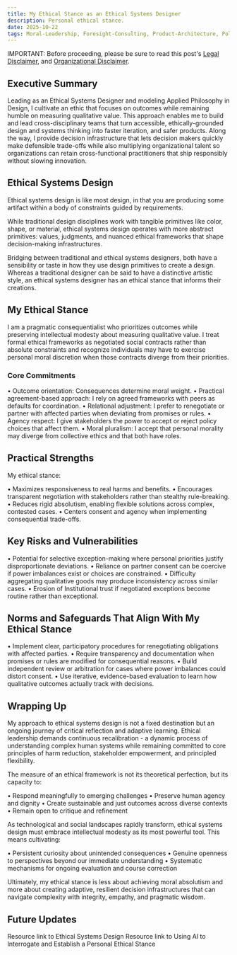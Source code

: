 ```yaml
---
title: My Ethical Stance as an Ethical Systems Designer
description: Personal ethical stance.
date: 2025-10-22
tags: Moral-Leadership, Foresight-Consulting, Product-Architecture, Policy-Analysis, Bias-Mitigation, Interdisciplinary-Research, Ecosystem-Design, Principal-Level, Accountability, Inclusive-Design, Design-Strategy, Systems-Integration
---
```


IMPORTANT: Before proceeding, please be sure to read this post's
[Legal Disclaimer](/blog/legal_disclaimer/), and
[Organizational Disclaimer](/blog/organizational_disclaimer).

## Executive Summary

Leading as an Ethical Systems Designer and modeling Applied Philosophy in Design, I cultivate an ethic that focuses on outcomes while remaining humble on measuring qualitative value. This approach enables me to build and lead cross-disciplinary teams that turn accessible, ethically-grounded design and systems thinking into faster iteration, and safer products. Along the way, I provide decision infrastructure that lets decision makers quickly make defensible trade-offs while also multiplying organizational talent so organizations can retain cross-functional practitioners that ship responsibly without slowing innovation.

## Ethical Systems Design

Ethical systems design is like most design, in that you are producing some artifact within a body of constraints guided by requirements.

While traditional design disciplines work with tangible primitives like color, shape, or material, ethical systems design operates with more abstract primitives: values, judgments, and nuanced ethical frameworks that shape decision-making infrastructures.

Bridging between traditional and ethical systems designers, both have a sensibility or taste in how they use design primitives to create a design. Whereas a traditional designer can be said to have a distinctive artistic style, an ethical systems designer has an ethical stance that informs their creations.

## My Ethical Stance

I am a pragmatic consequentialist who prioritizes outcomes while preserving intellectual modesty about measuring qualitative value. I treat formal ethical frameworks as negotiated social contracts rather than absolute constraints and recognize individuals may have to exercise personal moral discretion when those contracts diverge from their priorities.

### Core Commitments

• Outcome orientation: Consequences determine moral weight.
• Practical agreement-based approach: I rely on agreed frameworks with peers as defaults for coordination.
• Relational adjustment: I prefer to renegotiate or partner with affected parties when deviating from promises or rules.
• Agency respect: I give stakeholders the power to accept or reject policy choices that affect them.
• Moral pluralism: I accept that personal morality may diverge from collective ethics and that both have roles.

## Practical Strengths

My ethical stance:

• Maximizes responsiveness to real harms and benefits.
• Encourages transparent negotiation with stakeholders rather than stealthy rule-breaking.
• Reduces rigid absolutism, enabling flexible solutions across complex, contested cases.
• Centers consent and agency when implementing consequential trade-offs.

## Key Risks and Vulnerabilities

• Potential for selective exception-making where personal priorities justify disproportionate deviations.
• Reliance on partner consent can be coercive if power imbalances exist or choices are constrained.
• Difficulty aggregating qualitative goods may produce inconsistency across similar cases.
• Erosion of Institutional trust if negotiated exceptions become routine rather than exceptional.

## Norms and Safeguards That Align With My Ethical Stance

• Implement clear, participatory procedures for renegotiating obligations with affected parties.
• Require transparency and documentation when promises or rules are modified for consequential reasons.
• Build independent review or arbitration for cases where power imbalances could distort consent.
• Use iterative, evidence-based evaluation to learn how qualitative outcomes actually track with decisions.

## Wrapping Up

My approach to ethical systems design is not a fixed destination but an ongoing journey of critical reflection and adaptive learning. Ethical leadership demands continuous recalibration - a dynamic process of understanding complex human systems while remaining committed to core principles of harm reduction, stakeholder empowerment, and principled flexibility.

The measure of an ethical framework is not its theoretical perfection, but its capacity to:

• Respond meaningfully to emerging challenges
• Preserve human agency and dignity
• Create sustainable and just outcomes across diverse contexts
• Remain open to critique and refinement

As technological and social landscapes rapidly transform, ethical systems design must embrace intellectual modesty as its most powerful tool. This means cultivating:

• Persistent curiosity about unintended consequences
• Genuine openness to perspectives beyond our immediate understanding
• Systematic mechanisms for ongoing evaluation and course correction

Ultimately, my ethical stance is less about achieving moral absolutism and more about creating adaptive, resilient decision infrastructures that can navigate complexity with integrity, empathy, and pragmatic wisdom.

## Future Updates

Resource link to Ethical Systems Design
Resource link to Using AI to Interrogate and Establish a Personal Ethical Stance
